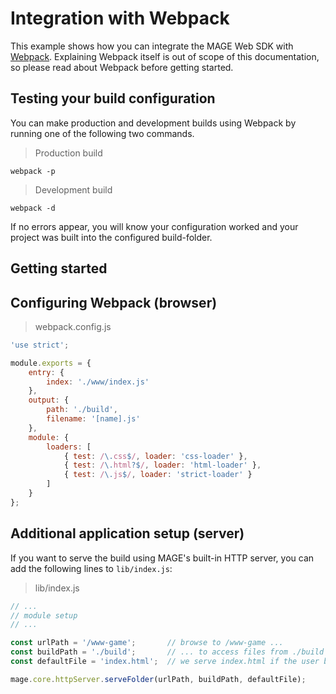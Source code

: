 # Integration with Webpack

This example shows how you can integrate the MAGE Web SDK with [Webpack](https://webpack.github.io/). Explaining
Webpack itself is out of scope of this documentation, so please read about Webpack before getting started.


## Testing your build configuration

You can make production and development builds using Webpack by running one of the following two commands.

> Production build

```shell
webpack -p
```

> Development build

```shell
webpack -d
```

If no errors appear, you will know your configuration worked and your project was built into the configured
build-folder.


## Getting started

## Configuring Webpack (browser)

> webpack.config.js

```javascript
'use strict';

module.exports = {
	entry: {
		index: './www/index.js'
	},
	output: {
		path: './build',
		filename: '[name].js'
	},
	module: {
		loaders: [
			{ test: /\.css$/, loader: 'css-loader' },
			{ test: /\.html?$/, loader: 'html-loader' },
			{ test: /\.js$/, loader: 'strict-loader' }
		]
	}
};
```

## Additional application setup (server)

If you want to serve the build using MAGE's built-in HTTP server, you can add the following lines to `lib/index.js`:

> lib/index.js

```javascript
// ...
// module setup
// ...

const urlPath = '/www-game';       // browse to /www-game ...
const buildPath = './build';       // ... to access files from ./build
const defaultFile = 'index.html';  // we serve index.html if the user browses to the url path (a folder)

mage.core.httpServer.serveFolder(urlPath, buildPath, defaultFile);
```

